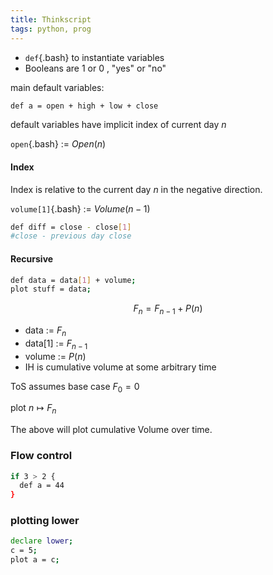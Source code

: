 ```yaml
---
title: Thinkscript
tags: python, prog
---
```


* `def`{.bash} to instantiate variables
* Booleans are 1 or 0 , "yes" or "no" 


main default variables:

```bash
def a = open + high + low + close 
```
default variables have implicit index of current day $n$  

`open`{.bash} := $Open(n)$


#### Index

Index is relative to the current day $n$ in the negative direction.    
  
`volume[1]`{.bash} := $Volume(n-1)$

```bash
def diff = close - close[1]
#close - previous day close
```

#### Recursive

```bash
def data = data[1] + volume;
plot stuff = data;
```

$$ F_n = F_{n-1} + P(n) $$

* data := $F_n$
* data[1] := $F_{n-1}$
* volume := $P(n)$
* IH is cumulative volume at some arbitrary time

ToS assumes base case $F_0=0$

plot $n \mapsto F_n$  

The above will plot cumulative Volume over time. 

### Flow control

```bash
if 3 > 2 {
  def a = 44 
}
```

### plotting lower 

```bash
declare lower;
c = 5;
plot a = c;
```